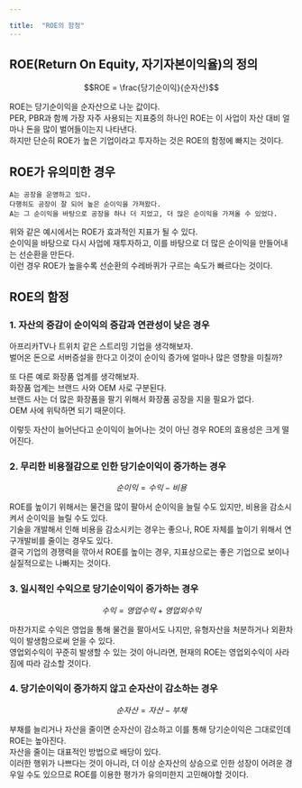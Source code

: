 ```yaml
---

title:  "ROE의 함정"
---
```


## ROE(Return On Equity, 자기자본이익율)의 정의

$$ROE = \frac{당기순이익}{순자산}$$

ROE는 당기순이익을 순자산으로 나눈 값이다.  
PER, PBR과 함께 가장 자주 사용되는 지표중의 하나인 ROE는 이 사업이 자산 대비 얼마나 돈을 많이 벌어들이는지 나타낸다.  
하지만 단순히 ROE가 높은 기업이라고 투자하는 것은 ROE의 함정에 빠지는 것이다.  

## ROE가 유의미한 경우

```
A는 공장을 운영하고 있다.
다행히도 공장이 잘 되어 높은 순이익을 가져왔다.
A는 그 순이익을 바탕으로 공장을 하나 더 지었고, 더 많은 순이익을 가져올 수 있었다.
```

위와 같은 예시에서는 ROE가 효과적인 지표가 될 수 있다.  
순이익을 바탕으로 다시 사업에 재투자하고, 이를 바탕으로 더 많은 순이익을 만들어내는 선순환을 만든다.  
이런 경우 ROE가 높을수록 선순환의 수레바퀴가 구르는 속도가 빠르다는 것이다.  

## ROE의 함정
### 1. 자산의 증감이 순이익의 증감과 연관성이 낮은 경우
아프리카TV나 트위치 같은 스트리밍 기업을 생각해보자.  
벌어온 돈으로 서버증설을 한다고 이것이 순이익 증가에 얼마나 많은 영향을 미칠까?  
  
또 다른 예로 화장품 업계를 생각해보자.  
화장품 업계는 브랜드 사와 OEM 사로 구분된다.  
브랜드 사는 더 많은 화장품을 팔기 위해서 화장품 공장을 지을 필요가 없다.  
OEM 사에 위탁하면 되기 때문이다.  
  
이렇듯 자산이 늘어난다고 순이익이 늘어나는 것이 아닌 경우 ROE의 효용성은 크게 떨어진다.  

### 2. 무리한 비용절감으로 인한 당기순이익이 증가하는 경우

$$순이익 = 수익 - 비용$$

ROE를 높이기 위해서는 물건을 많이 팔아서 순이익을 늘릴 수도 있지만, 비용을 감소시켜서 순이익을 늘릴 수도 있다.  
기술을 개발해서 인해 비용을 감소시키는 경우는 좋으나, ROE 자체를 높이기 위해서 연구개발비를 줄이는 경우도 있다.  
결국 기업의 경쟁력을 깎아서 ROE를 높이는 경우, 지표상으로는 좋은 기업으로 보이나 실질적으로는 나빠지는 것이다.  

### 3. 일시적인 수익으로 당기순이익이 증가하는 경우

$$수익 = 영업수익 + 영업외수익$$

마찬가지로 수익은 영업을 통해 물건을 팔아서도 나지만, 유형자산을 처분하거나 외환차익이 발생함으로써 얻을 수 있다.  
영업외수익이 꾸준히 발생할 수 있는 것이 아니라면, 현재의 ROE는 영업외수익이 사라짐에 따라 감소할 것이다.  

### 4. 당기순이익이 증가하지 않고 순자산이 감소하는 경우

$$순자산 = 자산 - 부채$$

부채를 늘리거나 자산을 줄이면 순자산이 감소하고 이를 통해 당기순이익은 그대로인데 ROE는 높아진다.  
자산을 줄이는 대표적인 방법으로 배당이 있다.  
이러한 행위가 나쁘다는 것이 아니라, 더 이상 순자산의 상승으로 인한 성장이 어려운 경우일 수도 있으므로 ROE를 이용한 평가가 유의미한지 고민해야할 것이다.  
